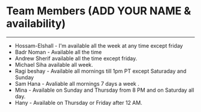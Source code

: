 # Team Members (ADD YOUR NAME & availability)
---
- Hossam-Elshall - I'm available all the week at any time except friday
- Badr Noman - Available all the time
- Andrew Sherif available all the time except friday. 
- Michael Siha available all week.
- Ragi beshay - Available all mornings till 1pm PT except Saturaday and Sunday
- Sam Hana - Avaliable all mornings 7 days a week .
- Mina - Available on Sunday and Thursday from 8 PM and on Saturday all day.
- Hany - Available on Thursday or Friday after 12 AM.
